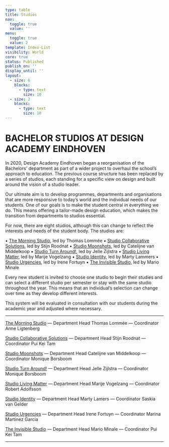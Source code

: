 ```yaml
---
type: table
title: Studios
nav:
  toggle: true
  value: ''
menu:
  toggle: true
  value: 2
template: Index-List
visibility: World
core: true
status: Published
publish_on: ''
display_until: ''
layout:
  - size: 6
    blocks:
      - type: text
        size: 10
  - size: 2
    blocks:
      - type: text
        size: 10
---
```


# BACHELOR STUDIOS AT DESIGN ACADEMY EINDHOVEN

In 2020, Design Academy Eindhoven began a reorganisation of the Bachelors' department as part of a wider project to overhaul the school’s approach to education. The previous course structure has been replaced by a series of studios, each standing for a specific view on design and built around the vision of a studio leader.

Our ultimate aim is to develop programmes, departments and organisations that are more responsive to today’s world and the individual needs of our students. One of our goals is to make the student central in everything we do. This means offering a tailor-made design education, which makes the transition from departments to studios essential.

For now, there are eight studios, although this can change to reflect the interests and needs of the student body. The studios are:

▪ [The Morning Studio](https://www.designacademy.nl/p/study-at-dae/bachelors/the-morning-studio), led by Thomas Lommée
▪ [Studio Collaborative Solutions](https://www.designacademy.nl/p/study-at-dae/bachelors/studio-collaborative-solutions), led by Stijn Roodnat
▪ [Studio Moonshots](https://www.designacademy.nl/p/study-at-dae/bachelors/studio-moonshots), led by Catelijne van Middelkoop
▪ [Studio Turn Around!](https://www.designacademy.nl/p/study-at-dae/bachelors/studio-turn-around!), led by Jelle Zijlstra
▪ [Studio Living Matter](https://www.designacademy.nl/p/study-at-dae/bachelors/studio-living-matter), led by Marije Vogelzang
▪ [Studio Identity](https://www.designacademy.nl/p/study-at-dae/bachelors/studio-identity), led by Marty Lammers
▪ [Studio Urgencies](https://www.designacademy.nl/p/study-at-dae/bachelors/studio-urgencies), led by Irene Fortuyn
▪ [The Invisible Studio](https://www.designacademy.nl/p/study-at-dae/bachelors/the-invisible-studio), led by Mario Minale


Every new student is invited to choose one studio to begin their studies and can select a different studio per semester or stay with the same studio throughout the year. This means that an individual’s selection can change over time as they develop different interests.

This system will be evaluated in consultation with our students during the academic year and adjusted where necessary.

---

[The Morning Studio](https://www.designacademy.nl/p/study-at-dae/bachelors/the-morning-studio)
— Department Head
Thomas Lommée
— Coordinator
Anne Ligtenberg 

[Studio Collaborative Solutions](https://www.designacademy.nl/p/study-at-dae/bachelors/studio-collaborative-solutions)
— Department Head
Stijn Roodnat
— Coordinator
Pui Kei Tam 

[Studio Moonshots](https://www.designacademy.nl/p/study-at-dae/bachelors/studio-moonshots)
— Department Head
Catelijne van Middelkoop
— Coordinator
Monique Borsboom

[Studio Turn Around!](https://www.designacademy.nl/p/study-at-dae/bachelors/studio-turn-around!)
— Department Head
Jelle Zijlstra
— Coordinator
Monique Borsboom

[Studio Living Matter](https://www.designacademy.nl/p/study-at-dae/bachelors/studio-living-matter)
— Department Head
Marije Vogelzang
— Coordinator
Robert Adolfsson

[Studio Identity](https://www.designacademy.nl/p/study-at-dae/bachelors/studio-identity)
— Department Head
Marty Lamers
— Coordinator
Saskia van Gelder

[Studio Urgencies](https://www.designacademy.nl/p/study-at-dae/bachelors/studio-urgencies)
— Department Head
Irene Fortuyn
— Coordinator
Marina Martinez Garcia

[The Invisible Studio](https://www.designacademy.nl/p/study-at-dae/bachelors/the-invisible-studio)
— Department Head
Mario Minale
— Coordinator
Pui Kei Tam

---
